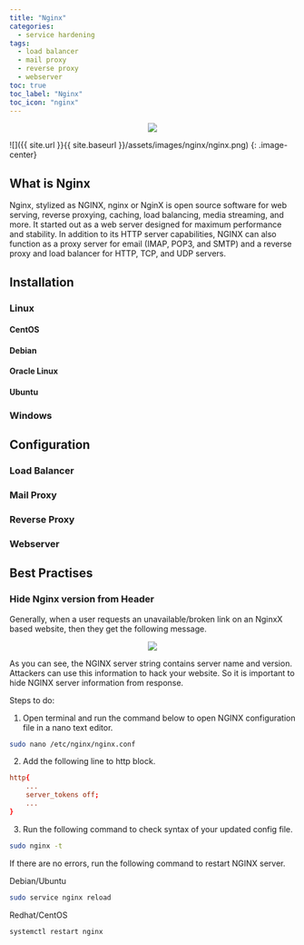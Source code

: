 ```yaml
---
title: "Nginx"
categories:
  - service hardening
tags:
  - load balancer
  - mail proxy
  - reverse proxy
  - webserver
toc: true
toc_label: "Nginx"
toc_icon: "nginx"
---
```


<p align="center"> <img src="https://raw.githubusercontent.com/cryst4lliz3/cryst4lliz3.github.io/master/assets/images/nginx/nginx.png"></p>

![]({{ site.url }}{{ site.baseurl }}/assets/images/nginx/nginx.png)
{: .image-center}

## What is Nginx
Nginx, stylized as NGINX, nginx or NginX is open source software for web serving, reverse proxying, caching, load balancing, media streaming, and more. It started out as a web server designed for maximum performance and stability. In addition to its HTTP server capabilities, NGINX can also function as a proxy server for email (IMAP, POP3, and SMTP) and a reverse proxy and load balancer for HTTP, TCP, and UDP servers.

## Installation

### Linux

#### CentOS
#### Debian
#### Oracle Linux
#### Ubuntu

### Windows

## Configuration

### Load Balancer
### Mail Proxy
### Reverse Proxy
### Webserver

## Best Practises

### Hide Nginx version from Header

Generally, when a user requests an unavailable/broken link on an NginxX based website, then they get the following message.

<p align="center"> <img src="https://raw.githubusercontent.com/cryst4lliz3/cryst4lliz3.github.io/master/assets/images/nginx/version-from-header.png"></p>

As you can see, the NGINX server string contains server name and version. Attackers can use this information to hack your website. So it is important to hide NGINX server information from response.

Steps to do:

1. Open terminal and run the command below to open NGINX configuration file in a nano text editor.

```bash
sudo nano /etc/nginx/nginx.conf
```

2. Add the following line to http block. 

```conf
http{
    ...
    server_tokens off;
    ...
}
```

3. Run the following command to check syntax of your updated config file.

```bash
sudo nginx -t
```

If there are no errors, run the following command to restart NGINX server.

Debian/Ubuntu
```bash
sudo service nginx reload
```

Redhat/CentOS
```bash
systemctl restart nginx
```